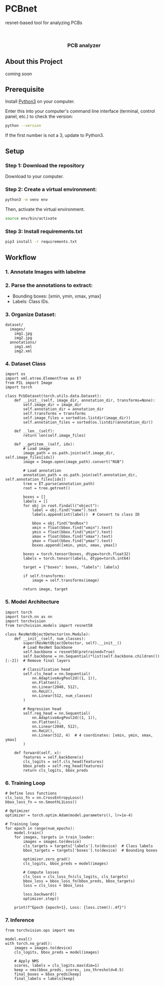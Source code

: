 # PCBnet
resnet-based tool for analyzing PCBs

<!-- PROJECT LOGO -->
<br />
<div align="left">

<h3 align="center">PCB analyzer </h3>

## About this Project

coming soon
 
## Prerequisite

Install [Python3](https://www.python.org/downloads/) on your computer.

Enter this into your computer's command line interface (terminal, control panel, etc.) to check the version:

  ```sh
  python --version
  ```

If the first number is not a 3, update to Python3.

## Setup

### Step 1: Download the repository

Download to your computer. 

### Step 2: Create a virtual environment: 

```sh
python3 -m venv env
```

Then, activate the virtual environment.


```sh
source env/bin/activate
```

### Step 3: Install requirements.txt

  ```sh
pip3 install -r requirements.txt
  ```

## Workflow

### 1. Annotate Images with labelme


### 2. Parse the annotations to extract:
 - Bounding boxes: [xmin, ymin, xmax, ymax]
 - Labels: Class IDs.


### 3. Organize Dataset:
```
dataset/
  images/
    img1.jpg
    img2.jpg
  annotations/
    img1.xml
    img2.xml
```
      
### 4. Dataset Class

```
import os
import xml.etree.ElementTree as ET
from PIL import Image
import torch

class PcbDataset(torch.utils.data.Dataset):
    def __init__(self, image_dir, annotation_dir, transforms=None):
        self.image_dir = image_dir
        self.annotation_dir = annotation_dir
        self.transforms = transforms
        self.image_files = sorted(os.listdir(image_dir))
        self.annotation_files = sorted(os.listdir(annotation_dir))

    def __len__(self):
        return len(self.image_files)

    def __getitem__(self, idx):
        # Load image
        image_path = os.path.join(self.image_dir, self.image_files[idx])
        image = Image.open(image_path).convert("RGB")
        
        # Load annotation
        annotation_path = os.path.join(self.annotation_dir, self.annotation_files[idx])
        tree = ET.parse(annotation_path)
        root = tree.getroot()
        
        boxes = []
        labels = []
        for obj in root.findall("object"):
            label = obj.find("name").text
            labels.append(int(label))  # Convert to class ID
            
            bbox = obj.find("bndbox")
            xmin = float(bbox.find("xmin").text)
            ymin = float(bbox.find("ymin").text)
            xmax = float(bbox.find("xmax").text)
            ymax = float(bbox.find("ymax").text)
            boxes.append([xmin, ymin, xmax, ymax])
        
        boxes = torch.tensor(boxes, dtype=torch.float32)
        labels = torch.tensor(labels, dtype=torch.int64)

        target = {"boxes": boxes, "labels": labels}
        
        if self.transforms:
            image = self.transforms(image)

        return image, target
```

### 5. Model Architecture
```
import torch
import torch.nn as nn
import torchvision
from torchvision.models import resnet50

class ResNetObjectDetector(nn.Module):
    def __init__(self, num_classes):
        super(ResNetObjectDetector, self).__init__()
        # Load ResNet backbone
        self.backbone = resnet50(pretrained=True)
        self.backbone = nn.Sequential(*list(self.backbone.children())[:-2])  # Remove final layers

        # Classification head
        self.cls_head = nn.Sequential(
            nn.AdaptiveAvgPool2d((1, 1)),
            nn.Flatten(),
            nn.Linear(2048, 512),
            nn.ReLU(),
            nn.Linear(512, num_classes)
        )
        
        # Regression head
        self.reg_head = nn.Sequential(
            nn.AdaptiveAvgPool2d((1, 1)),
            nn.Flatten(),
            nn.Linear(2048, 512),
            nn.ReLU(),
            nn.Linear(512, 4)  # 4 coordinates: [xmin, ymin, xmax, ymax]
        )

    def forward(self, x):
        features = self.backbone(x)
        cls_logits = self.cls_head(features)
        bbox_preds = self.reg_head(features)
        return cls_logits, bbox_preds
```


### 6. Training Loop
  ```
  # Define loss functions
  cls_loss_fn = nn.CrossEntropyLoss()
  bbox_loss_fn = nn.SmoothL1Loss()
  
  # Optimizer
  optimizer = torch.optim.Adam(model.parameters(), lr=1e-4)
  
  # Training loop
  for epoch in range(num_epochs):
      model.train()
      for images, targets in train_loader:
          images = images.to(device)
          cls_targets = targets['labels'].to(device)  # Class labels
          bbox_targets = targets['boxes'].to(device)  # Bounding boxes
  
          optimizer.zero_grad()
          cls_logits, bbox_preds = model(images)
          
          # Compute losses
          cls_loss = cls_loss_fn(cls_logits, cls_targets)
          bbox_loss = bbox_loss_fn(bbox_preds, bbox_targets)
          loss = cls_loss + bbox_loss
          
          loss.backward()
          optimizer.step()
          
      print(f"Epoch {epoch+1}, Loss: {loss.item():.4f}")
  ```

### 7. Inference

```
from torchvision.ops import nms

model.eval()
with torch.no_grad():
    images = images.to(device)
    cls_logits, bbox_preds = model(images)
    
    # Apply NMS
    scores, labels = cls_logits.max(dim=1)
    keep = nms(bbox_preds, scores, iou_threshold=0.5)
    final_boxes = bbox_preds[keep]
    final_labels = labels[keep]
```


<!-- MARKDOWN LINKS & IMAGES -->
<!-- https://www.markdownguide.org/basic-syntax/#reference-style-links -->
[contributors-shield]: https://img.shields.io/github/contributors/github_username/repo_name.svg?style=for-the-badge
[contributors-url]: https://github.com/github_username/repo_name/graphs/contributors
[forks-shield]: https://img.shields.io/github/forks/github_username/repo_name.svg?style=for-the-badge
[forks-url]: https://github.com/github_username/repo_name/network/members
[stars-shield]: https://img.shields.io/github/stars/github_username/repo_name.svg?style=for-the-badge
[stars-url]: https://github.com/github_username/repo_name/stargazers
[issues-shield]: https://img.shields.io/github/issues/github_username/repo_name.svg?style=for-the-badge
[issues-url]: https://github.com/github_username/repo_name/issues
[license-shield]: https://img.shields.io/github/license/github_username/repo_name.svg?style=for-the-badge
[license-url]: https://github.com/github_username/repo_name/blob/master/LICENSE.txt
[linkedin-shield]: https://img.shields.io/badge/-LinkedIn-black.svg?style=for-the-badge&logo=linkedin&colorB=555
[linkedin-url]: https://linkedin.com/in/linkedin_username
[product-screenshot]: images/screenshot.png
